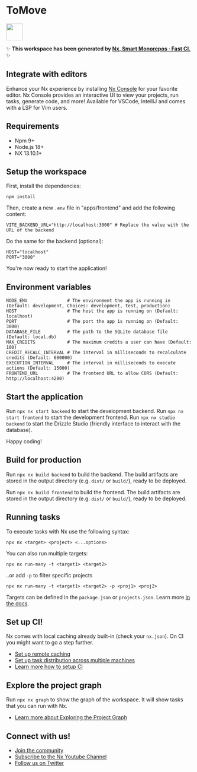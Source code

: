 # ToMove

<a alt="Nx logo" href="https://nx.dev" target="_blank" rel="noreferrer"><img src="https://raw.githubusercontent.com/nrwl/nx/master/images/nx-logo.png" width="45"></a>

✨ **This workspace has been generated by [Nx, Smart Monorepos · Fast CI.](https://nx.dev)** ✨

## Integrate with editors

Enhance your Nx experience by installing [Nx Console](https://nx.dev/nx-console) for your favorite editor. Nx Console
provides an interactive UI to view your projects, run tasks, generate code, and more! Available for VSCode, IntelliJ and
comes with a LSP for Vim users.

## Requirements

- Npm 9+
- Node.js 18+
- NX 13.10.1+

## Setup the workspace

First, install the dependencies:

```
npm install
```

Then, create a new `.env` file in "apps/frontend" and add the following content:

```Properties
VITE_BACKEND_URL="http://localhost:3000" # Replace the value with the URL of the backend
```

Do the same for the backend (optional):

```Properties
HOST="localhost"
PORT="3000"
```

You're now ready to start the application!

## Environment variables

```Properties
NODE_ENV               # The environment the app is running in (Default: development, Choices: development, test, production)
HOST                   # The host the app is running on (Default: localhost)
PORT                   # The port the app is running on (Default: 3000)
DATABASE_FILE          # The path to the SQLite database file (Default: local.db)
MAX_CREDITS            # The maximum credits a user can have (Default: 100)
CREDIT_RECALC_INTERVAL # The interval in milliseconds to recalculate credits (Default: 600000)
EXECUTION_INTERVAL     # The interval in milliseconds to execute actions (Default: 15000)
FRONTEND_URL           # The frontend URL to allow CORS (Default: http://localhost:4200)
```

## Start the application

Run `npx nx start backend` to start the development backend.
Run `npx nx start frontend` to start the development frontend.
Run `npx nx studio backend` to start the Drizzle Studio (friendly interface to interact with the database).

Happy coding!

## Build for production

Run `npx nx build backend` to build the backend. The build artifacts are stored in the output directory (e.g. `dist/` or `build/`), ready to be deployed.

Run `npx nx build frontend` to build the frontend. The build artifacts are stored in the output directory (e.g. `dist/` or `build/`), ready to be deployed.

## Running tasks

To execute tasks with Nx use the following syntax:

```
npx nx <target> <project> <...options>
```

You can also run multiple targets:

```
npx nx run-many -t <target1> <target2>
```

..or add `-p` to filter specific projects

```
npx nx run-many -t <target1> <target2> -p <proj1> <proj2>
```

Targets can be defined in the `package.json` or `projects.json`. Learn more [in the docs](https://nx.dev/features/run-tasks).

## Set up CI!

Nx comes with local caching already built-in (check your `nx.json`). On CI you might want to go a step further.

- [Set up remote caching](https://nx.dev/features/share-your-cache)
- [Set up task distribution across multiple machines](https://nx.dev/nx-cloud/features/distribute-task-execution)
- [Learn more how to setup CI](https://nx.dev/recipes/ci)

## Explore the project graph

Run `npx nx graph` to show the graph of the workspace.
It will show tasks that you can run with Nx.

- [Learn more about Exploring the Project Graph](https://nx.dev/core-features/explore-graph)

## Connect with us!

- [Join the community](https://nx.dev/community)
- [Subscribe to the Nx Youtube Channel](https://www.youtube.com/@nxdevtools)
- [Follow us on Twitter](https://twitter.com/nxdevtools)
